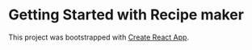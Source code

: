 # Getting Started with Recipe maker

This project was bootstrapped with [Create React App](https://github.com/facebook/create-react-app).


